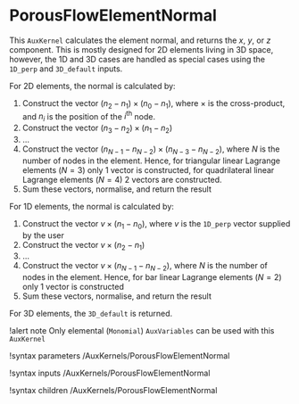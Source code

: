 # PorousFlowElementNormal

This `AuxKernel` calculates the element normal, and returns the *x*, *y*, or *z* component.  This is mostly designed for 2D elements living in 3D space, however, the 1D and 3D cases are handled as special cases using the `1D_perp` and `3D_default` inputs.

For 2D elements, the normal is calculated by:

1. Construct the vector $(n_{2} - n_{1})\times (n_{0} - n_{1})$, where $\times$ is the cross-product, and $n_{i}$ is the position of the $i^{\mathrm{th}}$ node.
2. Construct the vector $(n_{3} - n_{2})\times (n_{1} - n_{2})$
3. $\ldots$
3. Construct the vector $(n_{N-1} - n_{N-2})\times (n_{N-3} - n_{N-2})$, where $N$ is the number of nodes in the element.  Hence, for triangular linear Lagrange elements ($N=3$) only 1 vector is constructed, for quadrilateral linear Lagrange elements ($N=4$) 2 vectors are constructed.
4. Sum these vectors, normalise, and return the result

For 1D elements, the normal is calculated by:

1. Construct the vector $v\times (n_{1} - n_{0})$, where $v$ is the `1D_perp` vector supplied by the user
2. Construct the vector $v\times (n_{2} - n_{1})$
3. $\ldots$
3. Construct the vector $v\times (n_{N-1} - n_{N-2})$, where $N$ is the number of nodes in the element.  Hence, for bar linear Lagrange elements ($N=2$) only 1 vector is constructed
4. Sum these vectors, normalise, and return the result

For 3D elements, the `3D_default` is returned.


!alert note
Only elemental (`Monomial`) `AuxVariables` can be used with this `AuxKernel`

!syntax parameters /AuxKernels/PorousFlowElementNormal

!syntax inputs /AuxKernels/PorousFlowElementNormal

!syntax children /AuxKernels/PorousFlowElementNormal

